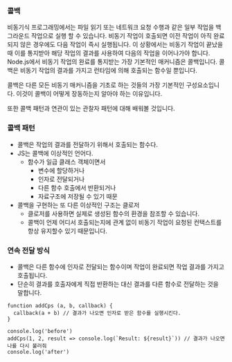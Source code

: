 ### 콜백

비동기식 프로그래밍에서는 파일 읽기 또는 네트워크 요청 수행과 같은 일부 작업을 백그라운드 작업으로 실행 할 수 있습니다. 비동기 작업이 호출되면 이전 작업이 아직 완료되지 않은 경우에도 다음 작업이 즉시 실행됩니다. 이 상황에서는 비동기 작업이 끝났을 때 이를 통지받아 해당 작업의 결과를 사용하여 다음의 작업을 이어나가야 합니다. Node.js에서 비동기 작업의 완료를 통지받는 가장 기본적인 매커니즘은 콜백입니다. 콜백은 비동기 작업의 결과를 가지고 런타임에 의해 호출되는 함수일 뿐입니다.

콜백은 다른 모든 비동기 매커니즘을 기초로 하는 것들의 가장 기본적인 구성요소입니다. 이것이 콜백이 어떻게 장동하는지 알아야 하는 이유입니다.

또한 콜백 패턴과 연관이 있는 관찰자 패턴에 대해 배워볼 것입니다.

### 콜백 패턴

- 콜백은 작업의 결과를 전달하기 위해서 호출되는 함수다.
- JS는 콜백에 이상적인 언어다.
  - 함수가 일급 클래스 객체이면서
    - 변수에 할당하거나
    - 인자로 전달되거나
    - 다른 함수 호출에서 반환되거나
    - 자료구조에 저장될 수 있기 때문
- 콜백을 구현하는 또 다른 이상적인 구조는 클로저
  - 클로저를 사용하면 실제로 생성된 함수의 환경을 참조할 수 있습니다.
  - 콜백이 언제 어디서 호출되는지에 관계 없이 비동기 작업이 요청된 컨택스트를 항상 유지할수 있기 때문입니다.

### 연속 전달 방식

- 콜백은 다른 함수에 인자로 전달되는 함수이며 작업이 완료되면 작업 결과를 가지고 호출됩니다.
- 단순히 결과를 호출자에게 직접 반환하는 대신 결과를 다른 함수로 전달하는 것을 말합니다.

```
function addCps (a, b, callback) {
  callback(a + b) // 결과가 나오면 인자로 받은 함수를 실행시킨다.
}

console.log('before')
addCps(1, 2, result => console.log(`Result: ${result}`)) // 결과가 나오면 나를 다시 불러줘
console.log('after')
```
